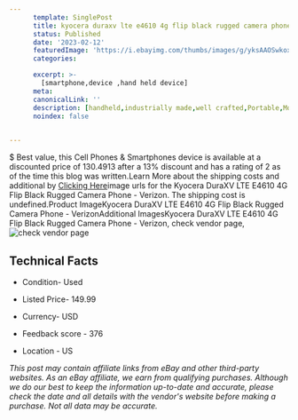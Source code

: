 ```yaml
---
      template: SinglePost
      title: kyocera duraxv lte e4610 4g flip black rugged camera phone verizon
      status: Published
      date: '2023-02-12'
      featuredImage: 'https://i.ebayimg.com/thumbs/images/g/yksAAOSwkoxiP2OQ/s-l225.jpg'
      categories: 

      excerpt: >-
        [smartphone,device ,hand held device]
      meta:
      canonicalLink: ''
      description: [handheld,industrially made,well crafted,Portable,Mobile,Compact,Convenient,Lightweight,Maneuverable,Man-portable,Miniature,Carriable,Hand-held,Light,Holdable,Transportable,Mobile device,Pocket-sized,On-the-go,Wireless,Cordless,Compact size,Convenient size, smartphone,device ,hand held device]
      noindex: false

        
---
```

$
    Best value, this Cell Phones & Smartphones device is available at a discounted price of 130.4913 after a 13% discount and has a rating of 2 as of the time this blog was written.Learn More about the shipping costs and additional by [Clicking Here](https://www.ebay.com/itm/185358715865?hash=item2b283d8bd9%3Ag%3AyksAAOSwkoxiP2OQ&mkevt=1&mkcid=1&mkrid=711-53200-19255-0&campid=%253CePNCampaignId%253E&customid=%253CreferenceId%253E&toolid=10049)image urls for the Kyocera DuraXV LTE E4610 4G Flip Black Rugged Camera Phone - Verizon. The shipping cost is undefined.Product ImageKyocera DuraXV LTE E4610 4G Flip Black Rugged Camera Phone - VerizonAdditional ImagesKyocera DuraXV LTE E4610 4G Flip Black Rugged Camera Phone - Verizon, check vendor page, ![check vendor page](https://origin-galleryplus.ebayimg.com/ws/web/185358715865_2_0_1/225x225.jpg,https://origin-galleryplus.ebayimg.com/ws/web/185358715865_3_0_1/225x225.jpg,https://origin-galleryplus.ebayimg.com/ws/web/185358715865_4_0_1/225x225.jpg,https://origin-galleryplus.ebayimg.com/ws/web/185358715865_5_0_1/225x225.jpg,https://origin-galleryplus.ebayimg.com/ws/web/185358715865_6_0_1/225x225.jpg,https://origin-galleryplus.ebayimg.com/ws/web/185358715865_7_0_1/225x225.jpg,https://origin-galleryplus.ebayimg.com/ws/web/185358715865_8_0_1/225x225.jpg)
    
    

 ## Technical Facts 



     
      

 - Condition- Used 


      

 - Listed Price- 149.99 


      

 - Currency- USD 


      

 - Feedback score - 376 


      

 - Location - US 


      
      

 *_This post may contain affiliate links from eBay and other third-party websites. As an eBay affiliate, we earn from qualifying purchases. Although we do our best to keep the information up-to-date and accurate, please check the date and all details with the vendor's website before making a purchase. Not all data may be accurate._*



    
    
    
    
    